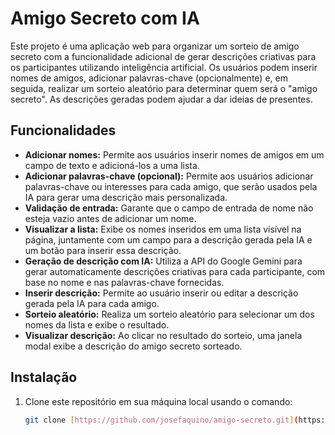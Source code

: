 # Amigo Secreto com IA

Este projeto é uma aplicação web para organizar um sorteio de amigo secreto com a funcionalidade adicional de gerar descrições criativas para os participantes utilizando inteligência artificial. Os usuários podem inserir nomes de amigos, adicionar palavras-chave (opcionalmente) e, em seguida, realizar um sorteio aleatório para determinar quem será o "amigo secreto". As descrições geradas podem ajudar a dar ideias de presentes.

## Funcionalidades

- **Adicionar nomes:** Permite aos usuários inserir nomes de amigos em um campo de texto e adicioná-los a uma lista.
- **Adicionar palavras-chave (opcional):** Permite aos usuários adicionar palavras-chave ou interesses para cada amigo, que serão usados pela IA para gerar uma descrição mais personalizada.
- **Validação de entrada:** Garante que o campo de entrada de nome não esteja vazio antes de adicionar um nome.
- **Visualizar a lista:** Exibe os nomes inseridos em uma lista visível na página, juntamente com um campo para a descrição gerada pela IA e um botão para inserir essa descrição.
- **Geração de descrição com IA:** Utiliza a API do Google Gemini para gerar automaticamente descrições criativas para cada participante, com base no nome e nas palavras-chave fornecidas.
- **Inserir descrição:** Permite ao usuário inserir ou editar a descrição gerada pela IA para cada amigo.
- **Sorteio aleatório:** Realiza um sorteio aleatório para selecionar um dos nomes da lista e exibe o resultado.
- **Visualizar descrição:** Ao clicar no resultado do sorteio, uma janela modal exibe a descrição do amigo secreto sorteado.

## Instalação

1. Clone este repositório em sua máquina local usando o comando:
   ```bash
   git clone [https://github.com/josefaquino/amigo-secreto.git](https://github.com/josefaquino/lab.git)